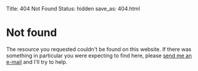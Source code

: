 Title: 404 Not Found
Status: hidden
save_as: 404.html

# Not found

The resource you requested couldn't be found on this website.  If
there was something in particular you were expecting to find here,
please [send me an e-mail](mailto:tristan@logological.org) and I'll
try to help.
